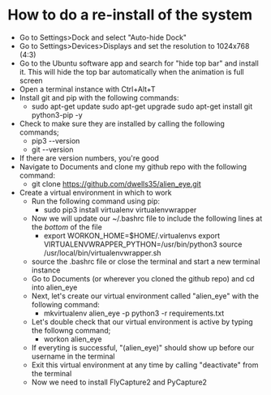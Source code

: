# How to do a re-install of the system

* Go to Settings>Dock and select "Auto-hide Dock"
* Go to Settings>Devices>Displays and set the resolution to 1024x768 (4:3)
* Go to the Ubuntu software app and search for "hide top bar" and install it. This will hide the top bar automatically when the animation is full screen
* Open a terminal instance with Ctrl+Alt+T
* Install git and pip with the following commands:
  * sudo apt-get update  sudo apt-get upgrade  sudo apt-get install git python3-pip -y
* Check to make sure they are installed by calling the following commands;
  * pip3 --version
  * git --version
* If there are version numbers, you're good
* Navigate to Documents and clone my github repo with the following command:
  * git clone https://github.com/dwells35/alien_eye.git
* Create a virtual environment in which to work
  * Run the following command using pip:
    * sudo pip3 install virtualenv virtualenvwrapper
  * Now we will update our ~/.bashrc file to include the following lines at the _bottom_ of the file
    * export WORKON_HOME=$HOME/.virtualenvs    export VIRTUALENVWRAPPER_PYTHON=/usr/bin/python3    source /usr/local/bin/virtualenvwrapper.sh
  * source the .bashrc file or close the terminal and start a new terminal instance
  * Go to Documents (or wherever you cloned the github repo) and cd into alien_eye
  * Next, let's create our virtual environment called "alien_eye" with the following command:
    * mkvirtualenv alien_eye -p python3 -r requirements.txt
  * Let's double check that our virtual environment is active by typing the followng command;
    * workon alien_eye
  * If everyting is successful, "(alien_eye)" should show up before our username in the terminal
  * Exit this virtual environment at any time by calling "deactivate" from the terminal
  * Now we need to install FlyCapture2 and PyCapture2


 
